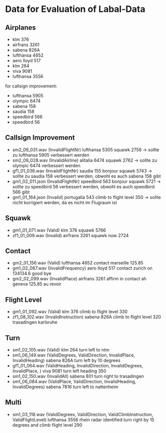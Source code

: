 # Data for Evaluation of Labal-Data

<!--

"iata":"kl", "icao":"klm", "name":"klm", "callSign":"klm"
"iata":"af", "icao":"afr", "name":"air france", "callSign":"airfrans"
iata: sn, icao: sab, name & callsign: sabena
"iata":"lh", "icao":"dlh", "name":"lufthansa", "callSign":"lufthansa" },
iata: YP, icao: AEF, name & callsign: AERO LLOYD
IATA: FV, ICAO: VIV, name: viva air, callsign: VIVA
iata: OA, ICAO: OAL, name & callsign: OLYMPIC


"Flight": {
    "ActualDepartureTime": null,
    "Airline": null,
    "ArrivalAirport": null,
    "DepartureAirport": null,
    "FlightIdentification": "VLG1873"
},
-->


## Airplanes
- klm 376
- airfrans 3261
- sabena 826A
- lufthansa 4652
- aero lloyd 517
- klm 264
- viva 9081
- lufthansa 3556

for callsign improvement:
- lufthansa 5905
- olympic 6474
- sabena 158
- saudia 158
- speedbird 566
- speedbird 56


## Callsign Improvement
- sm2_09_031.wav (InvalidFlightNr) lufthansa 5305 squawk 2756 -> sollte zu lufthansa 5905 verbessert werden
- sm2_09_028.wav (InvalidAirline) alitalia 6474 squawk 2762 -> sollte zu olympic 6474 verbessert werden
- gf1_01_036.wav (InvalidFlightNr) saudia 155 bonjour squawk 5743 -> sollte zu saudia 158 verbessert werden, obwohl es auch sabena 158 gibt
- gm1_02_011.json (InvalidFlightNr) speedbird 563 bonjour squawk 5721 -> sollte zu speedbird 56 verbessert werden, obwohl es auch speedbird 566 gibt
- gm1_01_164.json (Invalid) portugalia 543 climb to flight level 350 -> sollte nicht korrigiert werden, da es nicht im Flugraum ist


## Squawk
- gm1_01_071.wav (Valid) klm 376 squawk 5766
- zf1_01_009.wav (Invalid) airfrans 3261 squawk now 2724
<!--
- zf1_04_079.wav airfrans ah 356 good morning ah flight correction squawk 7536
- zf1_08_067.wav airfrans 356 good morning squawk 7536
- sm2_09_031.wav lufthansa 5305 squawk 2756
-->


## Contact
- gm2_01_156.wav (Valid) lufthansa 4652 contact marseille 125.85
- gm1_02_087.wav (InvalidFrequency) aero lloyd 517 contact zurich on 134134.6 good bye
- gm2_02_099.wav (InvalidPlace) airfrans 3261 affirm in contact ah geneva 125.85 au revoir



## Flight Level
- gm1_01_092.wav (Valid) klm 376 climb to flight level 330
- zf1_08_102.wav (InvalidInstruction) sabena 826A climb to flight level 320 trasadingen karlsruhe
<!--
- gm1_01_079.wav klm 376 you're identified cleared st prex arbos epinal climb to flight level 320
- gf1_01_068.wav aero lloyd 560 bonjour identified cleared passeiry bilsa flight level 330
-->


## Turn
- sm1_02_105.wav (Valid) klm 264 turn left to ntm
- sm1_06_149.wav (ValidDegrees, ValidDirection, InvalidPlace, InvalidHeading) sabena 826A turn left by 10 degrees
- gf1_01_064.wav (ValidHeading, InvalidDirection, InvalidDegrees, InvalidPlace, ) viva 9081 turn left heading 350
- sm1_02_150.wav (InvalidAll) sabena 801 turn right to trasadingen
- sm1_06_084.wav (ValidPlace, ValidDirection, InvalidHeading, InvalidDegrees) sabena 7816 turn left to nattenheim
<!--
- sm1_04_005.wav sabena 481 turn left to dinkelsbuhl
- sm1_05_149.wav sabena 801 right turn to trasadingen
-->


## Multi
- sm1_03_118.wav (ValidDegrees, ValidDirection, ValidClimbInstruction, ValidFlightLevel) lufthansa 3556 rhein radar identified turn right by 15 degrees and climb flight level 290

